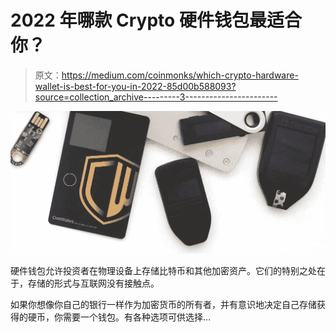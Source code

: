 # 2022 年哪款 Crypto 硬件钱包最适合你？

> 原文：<https://medium.com/coinmonks/which-crypto-hardware-wallet-is-best-for-you-in-2022-85d00b588093?source=collection_archive---------3----------------------->

![](img/4e81e82ce8044a8711b15bb2ed08dc02.png)

硬件钱包允许投资者在物理设备上存储比特币和其他加密资产。它们的特别之处在于，存储的形式与互联网没有接触点。

如果你想像你自己的银行一样作为加密货币的所有者，并有意识地决定自己存储获得的硬币，你需要一个钱包。有各种选项可供选择…